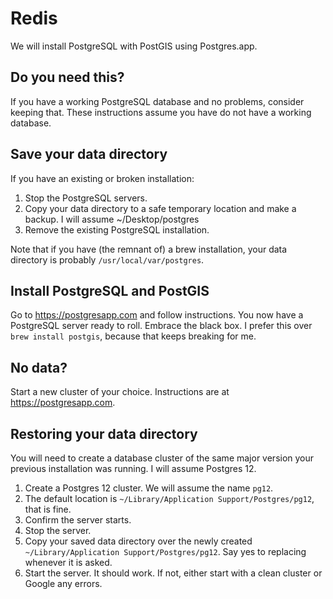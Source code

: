 # Redis

We will install PostgreSQL with PostGIS using Postgres.app.

## Do you need this?

If you have a working PostgreSQL database and no problems, consider keeping that. These instructions assume you have do not have a working database.

## Save your data directory

If you have an existing or broken installation:

1. Stop the PostgreSQL servers.
1. Copy your data directory to a safe temporary location and make a backup. I will assume ~/Desktop/postgres
1. Remove the existing PostgreSQL installation.

Note that if you have (the remnant of) a brew installation, your data directory is probably `/usr/local/var/postgres`.

## Install PostgreSQL and PostGIS

Go to https://postgresapp.com and follow instructions. You now have a PostgreSQL server ready to roll. Embrace the black box. I prefer this over `brew install postgis`, because that keeps breaking for me.

## No data?

Start a new cluster of your choice. Instructions are at https://postgresapp.com.

## Restoring your data directory

You will need to create a database cluster of the same major version your previous installation was running. I will assume Postgres 12.

1. Create a Postgres 12 cluster. We will assume the name `pg12`.
1. The default location is `~/Library/Application Support/Postgres/pg12`, that is fine.
1. Confirm the server starts.
1. Stop the server.
1. Copy your saved data directory over the newly created `~/Library/Application Support/Postgres/pg12`. Say yes to replacing whenever it is asked.
1. Start the server. It should work. If not, either start with a clean cluster or Google any errors.
